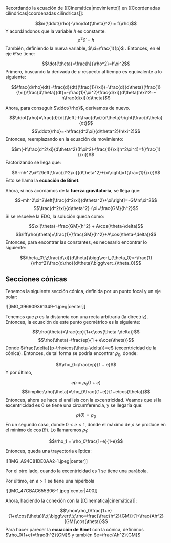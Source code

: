 
Recordando la ecuación de [[Cinemática|movimiento]] en [[Coordenadas cilíndricas|coordenadas cilíndricas]]:

$$m(\ddot{\rho}-\rho\dot{\theta}^2) = f(\rho)$$ 
Y acordándonos que la variable $h$ es constante.
$$\rho^2\dot{\theta}=h$$ 
También, definiendo la nueva variable, $\xi=\frac{1}{p}$ . Entonces, en el eje $\hat{\theta}$ se tiene: 

$$\dot{\theta}=\frac{h}{\rho^2}=h\xi^2$$ 
Primero, buscando la derivada de $\rho$ respecto al tiempo es equivalente a lo siguiente: 

$$\frac{d\rho}{dt}=\frac{d}{dt}(\frac{1}{\xi})=\frac{d}{d\theta}(\frac{1}{\xi})\frac{d\theta}{dt}=-\frac{1}{\xi^2}\frac{d\xi}{d\theta}h\xi^2=-h\frac{d\xi}{d\theta}$$

Ahora, para conseguir $\ddot{\rho}$, derivamos de nuevo. 

$$\ddot{\rho}=\frac{d}{dt}\left[-h\frac{d\xi}{d\theta}\right]\frac{d\theta}{dt}$$ $$\ddot{\rho}=-h\frac{d^2\xi}{d\theta^2}(h\xi^2)$$ 
Entonces, reemplazando en la ecuación de movimiento: 

$$m(-h\frac{d^2\xi}{d\theta^2}(h\xi^2)-\frac{1}{\xi}h^2\xi^4)=f(\frac{1}{\xi})$$ 
Factorizando se llega que: 

$$-mh^2\xi^2\left[\frac{d^2\xi}{d\theta^2}+\xi\right]=f(\frac{1}{\xi})$$ 
Esto se llama la **ecuación de Binet**. 

Ahora, si nos acordamos de la **fuerza gravitatoria**, se llega que: 

$$-mh^2\xi^2\left[\frac{d^2\xi}{d\theta^2}+\xi\right]=-GMm\xi^2$$ $$\frac{d^2\xi}{d\theta^2}+\xi=\frac{GM}{h^2}$$ 
Si se resuelve la EDO, la solución queda como: 

$$\xi(\theta)=\frac{GM}{h^2} + A\cos(\theta-\delta)$$
$$\iff\rho(\theta)=\frac{1}{\frac{GM}{h^2}+A\cos(\theta-\delta)}$$ 
Entonces, para encontrar las constantes, es necesario encontrar lo siguiente: 

$$\theta_0\;\;\frac{d\xi}{d\theta}\bigg\vert_{\theta_0}=-\frac{1}{\rho^2}\frac{d\rho}{d\theta}\bigg\vert_{\theta_0}$$ 
## Secciones cónicas 

Tenemos la siguiente sección cónica, definida por un punto focal y un eje polar: 

![[IMG_396909361349-1.jpeg|center]]

Tenemos que $p$ es la distancia con una recta arbitraria (la directriz). Entonces, la ecuación de este punto geométrico es la siguiente: 

$$\rho(\theta)=\frac{ep}{1+e\cos(\theta-\delta)}$$ $$\rho(\theta)=\frac{ep}{1 + e\cos(\theta)}$$ 
Donde $\frac{\delta}{p-\rho\cos(\theta-\delta)}=e$ (excentricidad de la cónica). Entonces, de tal forma se podría encontrar $\rho_0$, donde: 

$$\rho_0=\frac{ep}{1 + e}$$ 
Y por último, 

$$ep=\rho_0(1+e)$$ $$\implies\rho(\theta)=\rho_0\frac{(1+e)}{1+e\cos(\theta)}$$ 
Entonces, ahora se hace el análisis con la excentricidad.  Veamos que si la excentricidad es $0$ se tiene una circumferencia, y se llegaría que: 

$$\rho(\theta)=\rho_0$$ 
En un segundo caso, donde $0<e<1$,  donde el máximo de $\rho$ se produce en el mínimo de $\cos(\theta)$.  Lo llamaremos $\rho_1:$

$$\rho_1 = \rho_0\frac{1+e}{1-e}$$

Entonces, queda una trayectoria elíptica:

![[IMG_A94C81DE0AA2-1.jpeg|center]]

Por el otro lado, cuando la excentricidad es 1 se tiene una parábola. 

Por último, en $e>1$ se tiene una hipérbola

![[IMG_47CBAC655B06-1.jpeg|center|400]]


Ahora, haciendo la conexión con la [[Cinemática|cinemática]]:

$$\rho=\rho_0\frac{1+e}{1+e\cos(\theta)}\;\;\bigg\vert\;\;\rho=\frac{\frac{h^2}{GM}}{1+\frac{Ah^2}{GM}\cos(\theta)}$$ 
Para hacer parecer la **ecuación de Binet** con la cónica, definimos $\rho_0(1+e)=\frac{h^2}{GM}$ y también $e=\frac{Ah^2}{GM}$  



